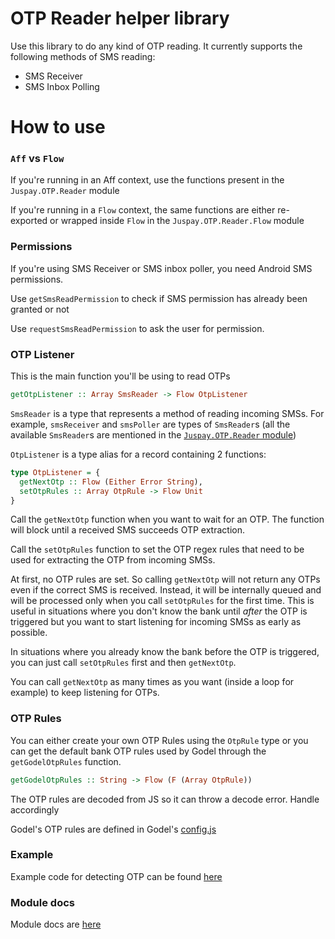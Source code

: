 # OTP Reader helper library

Use this library to do any kind of OTP reading. It currently supports the following methods of SMS reading:

* SMS Receiver
* SMS Inbox Polling

# How to use

### `Aff` vs `Flow`

If you're running in an Aff context, use the functions present in the `Juspay.OTP.Reader` module

If you're running in a `Flow` context, the same functions are either re-exported or wrapped inside `Flow` in the `Juspay.OTP.Reader.Flow` module

### Permissions

If you're using SMS Receiver or SMS inbox poller, you need Android SMS permissions.

Use `getSmsReadPermission` to check if SMS permission has already been granted or not

Use `requestSmsReadPermission` to ask the user for permission.

### OTP Listener

This is the main function you'll be using to read OTPs

```purescript
getOtpListener :: Array SmsReader -> Flow OtpListener
```


`SmsReader` is a type that represents a method of reading incoming SMSs. For example, `smsReceiver` and `smsPoller` are types of `SmsReader`s (all the available `SmsReader`s are mentioned in the [`Juspay.OTP.Reader` module](docs/Juspay/OTP/Reader.md))

`OtpListener` is a type alias for a record containing 2 functions:

```purescript
type OtpListener = {
  getNextOtp :: Flow (Either Error String),
  setOtpRules :: Array OtpRule -> Flow Unit
}
```

Call the `getNextOtp` function when you want to wait for an OTP. The function will block until a received SMS succeeds OTP extraction.

Call the `setOtpRules` function to set the OTP regex rules that need to be used for extracting the OTP from incoming SMSs.

At first, no OTP rules are set. So calling `getNextOtp` will not return any OTPs even if the correct SMS is received. Instead, it will be internally queued and will be processed only when you call `setOtpRules` for the first time. This is useful in situations where you don't know the bank until _after_ the OTP is triggered but you want to start listening for incoming SMSs as early as possible.

In situations where you already know the bank before the OTP is triggered, you can just call `setOtpRules` first and then `getNextOtp`.

You can call `getNextOtp` as many times as you want (inside a loop for example) to keep listening for OTPs.

### OTP Rules

You can either create your own OTP Rules using the `OtpRule` type or you can get the default bank OTP rules used by Godel through the `getGodelOtpRules` function.

``` purescript
getGodelOtpRules :: String -> Flow (F (Array OtpRule))
```

The OTP rules are decoded from JS so it can throw a decode error. Handle accordingly

Godel's OTP rules are defined in Godel's [config.js](https://bitbucket.org/juspay/godel-core/src/d4bc77f68b08ab87ae3c55349b6eeeaa4e9094cd/godel/src/main/js/juspay/payments/in.juspay.godel/config.js#lines-355)

### Example

Example code for detecting OTP can be found [here](test/Main.purs)

### Module docs

Module docs are [here](docs/)